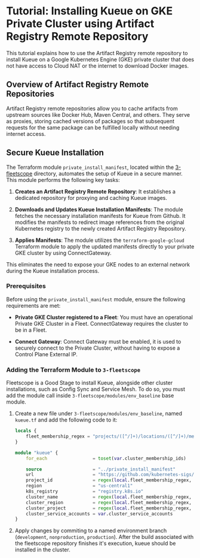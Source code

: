 # Tutorial: Installing Kueue on GKE Private Cluster using Artifact Registry Remote Repository

This tutorial explains how to use the Artifact Registry remote repository to install Kueue on a Google Kubernetes Engine (GKE) private cluster that does not have access to Cloud NAT or the internet to download Docker images.

## Overview of Artifact Registry Remote Repositories

Artifact Registry remote repositories allow you to cache artifacts from upstream sources like Docker Hub, Maven Central, and others. They serve as proxies, storing cached versions of packages so that subsequent requests for the same package can be fulfilled locally without needing internet access.

## Secure Kueue Installation

The Terraform module `private_install_manifest`, located within the [3-fleetscope](../3-fleetscope/modules/private_install_manifest) directory, automates the setup of Kueue in a secure manner. This module performs the following key tasks:

1. **Creates an Artifact Registry Remote Repository**: It establishes a dedicated repository for proxying and caching Kueue images.

2. **Downloads and Updates Kueue Installation Manifests**: The module fetches the necessary installation manifests for Kueue from Github. It modifies the manifests to redirect image references from the original Kubernetes registry to the newly created Artifact Registry Repository.

3. **Applies Manifests**: The module utilizes the `terraform-google-gcloud` Terraform module to apply the updated manifests directly to your private GKE cluster by using ConnectGateway.

This eliminates the need to expose your GKE nodes to an external network during the Kueue installation process.

### Prerequisites

Before using the `private_install_manifest` module, ensure the following requirements are met:

- **Private GKE Cluster registered to a Fleet**: You must have an operational Private GKE Cluster in a Fleet. ConnectGateway requires the cluster to be in a Fleet.

- **Connect Gateway**: Connect Gateway must be enabled, it is used to securely connect to the Private Cluster, without having to expose a Control Plane External IP.

### Adding the Terraform Module to `3-fleetscope`

Fleetscope is a Good Stage to install Kueue, alongside other cluster installations, such as Config Sync and Service Mesh. To do so, you must add the module call inside `3-fleetscope/modules/env_baseline` base module.

1. Create a new file under `3-fleetscope/modules/env_baseline`, named `kueue.tf` and add the following code to it:

    ```terraform
    locals {
        fleet_membership_regex = "projects/([^/]+)/locations/([^/]+)/memberships/([^/]+)"
    }

    module "kueue" {
        for_each                 = toset(var.cluster_membership_ids)

        source                   = "../private_install_manifest"
        url                      = "https://github.com/kubernetes-sigs/kueue/releases/download/v0.10.1/manifests.yaml"
        project_id               = regex(local.fleet_membership_regex, each.value)[0]
        region                   = "us-central1"
        k8s_registry             = "registry.k8s.io"
        cluster_name             = regex(local.fleet_membership_regex, each.value)[2]
        cluster_region           = regex(local.fleet_membership_regex, each.value)[1]
        cluster_project          = regex(local.fleet_membership_regex, each.value)[0]
        cluster_service_accounts = var.cluster_service_accounts
    }
    ```

1. Apply changes by commiting to a named environment branch (`development`, `nonproduction`, `production`). After the build associated with the fleetscope repository finishes it's execution, kueue should be installed in the cluster.
